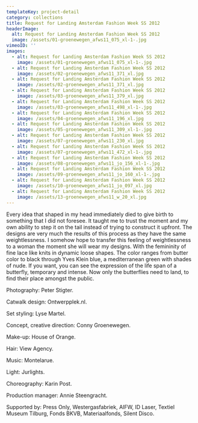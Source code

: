 ```yaml
---
templateKey: project-detail
category: collections
title: Request for Landing Amsterdam Fashion Week SS 2012
headerImage:
  alt: Request for Landing Amsterdam Fashion Week SS 2012
  image: /assets/01-groenewegen_afws11_075_xl-1-.jpg
vimeoID: ''
images:
  - alt: Request for Landing Amsterdam Fashion Week SS 2012
    image: /assets/01-groenewegen_afws11_075_xl-1-.jpg
  - alt: Request for Landing Amsterdam Fashion Week SS 2012
    image: /assets/02-groenewegen_afws11_371_xl.jpg
  - alt: Request for Landing Amsterdam Fashion Week SS 2012
    image: /assets/02-groenewegen_afws11_371_xl.jpg
  - alt: Request for Landing Amsterdam Fashion Week SS 2012
    image: /assets/03-groenewegen_afws11_379_xl.jpg
  - alt: Request for Landing Amsterdam Fashion Week SS 2012
    image: /assets/03-groenewegen_afws11_498_xl-1-.jpg
  - alt: Request for Landing Amsterdam Fashion Week SS 2012
    image: /assets/04-groenewegen_afws11_196_xl.jpg
  - alt: Request for Landing Amsterdam Fashion Week SS 2012
    image: /assets/05-groenewegen_afws11_309_xl-1-.jpg
  - alt: Request for Landing Amsterdam Fashion Week SS 2012
    image: /assets/07-groenewegen_afws11_230_xl.jpg
  - alt: Request for Landing Amsterdam Fashion Week SS 2012
    image: /assets/07-groenewegen_afws11_472_xl-1-.jpg
  - alt: Request for Landing Amsterdam Fashion Week SS 2012
    image: /assets/08-groenewegen_afws11_jo_156_xl-1-.jpg
  - alt: Request for Landing Amsterdam Fashion Week SS 2012
    image: /assets/09-groenewegen_afws11_jo_160_xl-1-.jpg
  - alt: Request for Landing Amsterdam Fashion Week SS 2012
    image: /assets/10-groenewegen_afws11_jo_097_xl.jpg
  - alt: Request for Landing Amsterdam Fashion Week SS 2012
    image: /assets/13-groenewegen_afws11_w_20_xl.jpg
---
```


Every idea that shaped in my head immediately died to give birth to something that I did not foresee. It taught me to trust the moment and my own ability to step it on the tail instead of trying to construct it upfront. The designs are very much the results of this process as they have the same weightlessness. I somehow hope to transfer this feeling of weightlessness to a woman the moment she will wear my designs. With the femininity of fine lace like knits in dynamic loose shapes. The color ranges from butter color to black through Yves Klein blue, a mediterranean green with shades of nude. If you want, you can see the expression of the life span of a butterfly, temporary and intense. Now only the butterflies need to land, to find their place amongst the public.

Photography: Peter Stigter.

Catwalk design: Ontwerpplek.nl.

Set styling: Lyse Martel.

Concept, creative direction: Conny Groenewegen.

Make-up: House of Orange.

Hair: View Agency.

Music: Montelarue.

Light: Jurlights.

Choreography: Karin Post.

Production manager: Annie Steengracht.

Supported by: Press Only, Westergasfabriek, AIFW, ID Laser, Textiel Museum Tilburg, Fonds BKVB, Materiaalfonds, Silent Disco.
